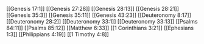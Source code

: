 [[Genesis 17:1]]
[[Genesis 27:28]]
[[Genesis 28:13]]
[[Genesis 28:21]]
[[Genesis 35:3]]
[[Genesis 35:11]]
[[Genesis 43:23]]
[[Deuteronomy 8:17]]
[[Deuteronomy 28:2]]
[[Deuteronomy 33:1]]
[[Deuteronomy 33:13]]
[[Psalms 84:11]]
[[Psalms 85:12]]
[[Matthew 6:33]]
[[1 Corinthians 3:21]]
[[Ephesians 1:3]]
[[Philippians 4:19]]
[[1 Timothy 4:8]]

